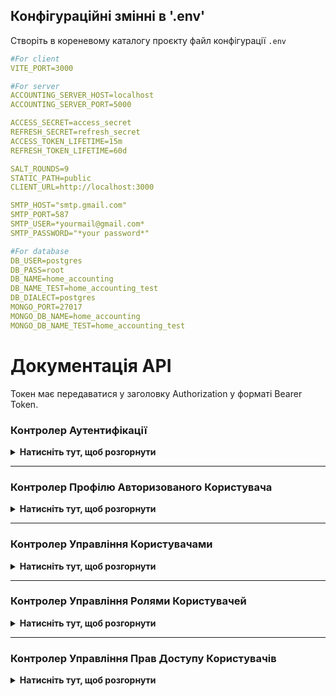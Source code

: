 ## Конфігураційні змінні в '.env'

Створіть в кореневому каталогу проєкту файл конфігурації `.env`

```yaml
#For client
VITE_PORT=3000

#For server
ACCOUNTING_SERVER_HOST=localhost
ACCOUNTING_SERVER_PORT=5000

ACCESS_SECRET=access_secret
REFRESH_SECRET=refresh_secret
ACCESS_TOKEN_LIFETIME=15m
REFRESH_TOKEN_LIFETIME=60d

SALT_ROUNDS=9
STATIC_PATH=public
CLIENT_URL=http://localhost:3000

SMTP_HOST="smtp.gmail.com"
SMTP_PORT=587
SMTP_USER=*yourmail@gmail.com*
SMTP_PASSWORD="*your password*"

#For database
DB_USER=postgres
DB_PASS=root
DB_NAME=home_accounting
DB_NAME_TEST=home_accounting_test
DB_DIALECT=postgres
MONGO_PORT=27017
MONGO_DB_NAME=home_accounting
MONGO_DB_NAME_TEST=home_accounting_test
```

# Документація API

Токен має передаватися у заголовку Authorization у форматі Bearer Token.

### Контролер Аутентифікації

<details>
  <summary><strong>Натисніть тут, щоб розгорнути</strong></summary>
  
Цей контролер відповідає за реєстрацію, авторизацію та відновлення паролю користувача.

#### 1. Реєстрація користувача

**Метод**: POST  
**URL**: `/api/auth/registration`  
**Опис**: Створює нового користувача.

**Тіло запиту**:

<pre><code>{
  "fullName": "повне ім'я користувача",
  "email": "email користувача",
  "password": "пароль"
}
</code></pre>

**Відповідь**:

<pre><code>{
  "accessToken": "JWT access токен",
  "refreshToken": "JWT refresh токен",
  "user": {
    "uuid": "uuid користувача",
    "fullName": "повне ім'я користувача",
    "emailConfirm": "статус підтвердження email користувача",
    "role": "роль користувача",
    "photo": "фото користувача (якщо є)"
  },
  "permissions": ["НАЗВА_ДОЗВОЛУ", "НАЗВА_ДОЗВОЛУ", ...]
}
</code></pre>

---

#### 2. Логін користувача

**Метод**: POST  
**URL**: `/api/auth/login`  
**Опис**: Логін користувача, видає JWT токени.

**Тіло запиту**:

<pre><code>{
  "email": "email користувача",
  "password": "пароль"
}
</code></pre>

**Відповідь**:

<pre><code>{
  "accessToken": "JWT access токен",
  "refreshToken": "JWT refresh токен",
  "user": {
    "uuid": "uuid користувача",
    "fullName": "повне ім'я користувача",
    "emailConfirm": "статус підтвердження email користувача",
    "role": "роль користувача",
    "photo": "фото користувача (якщо є)"
  },
  "permissions": ["НАЗВА_ДОЗВОЛУ", "НАЗВА_ДОЗВОЛУ", ...]
}
</code></pre>

---

#### 3. Логаут користувача

**Метод**: GET  
**URL**: `/api/auth/logout`  
**Опис**: Видаляє refresh токен і завершує сесію користувача.  
**Тіло запиту**: не потрібне.  
**Відповідь**: 200 OK

---

#### 4. Оновлення токенів (Refresh)

**Метод**: GET  
**URL**: `/api/auth/refresh`  
**Опис**: Оновлює JWT токени, використовуючи refresh токен з cookies.  
**Тіло запиту**: не потрібне.

**Відповідь**:

<pre><code>{
  "accessToken": "JWT access токен",
  "refreshToken": "JWT refresh токен",
  "user": {
    "uuid": "uuid користувача",
    "fullName": "повне ім'я користувача",
    "emailConfirm": "статус підтвердження email користувача",
    "role": "роль користувача",
    "photo": "фото користувача (якщо є)"
  },
  "permissions": ["НАЗВА_ДОЗВОЛУ", "НАЗВА_ДОЗВОЛУ", ...]
}
</code></pre>

---

#### 5. Запит на скидання паролю

**Метод**: POST  
**URL**: `/api/auth/forgot`  
**Опис**: Відправляє на електронну пошту користувача посилання для скидання пароля.

**Тіло запиту**:

<pre><code>{
  "email": "email користувача"
}
</code></pre>

**Відповідь**:

<pre><code>{
  "severity": "success",
  "title": "Скидання паролю..."
  "message": "На Вашу електронну адресу відправлено повідомлення з подальшими інструкціями",
}
</code></pre>

---

#### 6. Перенаправлення на сторінку для скидання паролю

**Метод**: GET  
**URL**: `/api/auth/reset-password`  
**Опис**: Перевіряє токен для скидання пароля і перенаправляє користувача на сторінку введення нового пароля.  
**Тіло запиту**: не потрібне.

**Відповідь**:

<pre><code>301 Redirect</code></pre>

---

#### 7. Скидання паролю

**Метод**: POST  
**URL**: `/api/auth/reset?token={uuid_token}`  
**Опис**: Скидає пароль користувача за допомогою токена для скидання пароля.

**Тіло запиту**:

<pre><code>{
  "newPassword": "новий пароль",
  "confirmNewPassword": "підтвердження нового паролю"
}
</code></pre>

**Відповідь**:

<pre><code>{
  "severity": "success",
  "title": "Скидання паролю..."
  "message": "Ваш пароль успішно змінено",
}
</code></pre>

</details>

---

### Контролер Профілю Авторизованого Користувача

<details>
  <summary><strong>Натисніть тут, щоб розгорнути</strong></summary>

Цей контролер відповідає за управління профілем поточного залогіненого користувача.

#### 1. Перегляд даних профілю поточного користувача

**Метод**: GET  
**URL**: `/api/profile`  
**Опис**: Отримує профіль поточного залогіненого користувача.  
**Тіло запиту**: не потрібне.

**Відповідь**:

<pre><code>{
  "uuid": "uuid поточного користувача",
  "fullName": "повне ім'я користувача",
  "role": {
    "uuid ролі користувача",
    "назва ролі користувача"
  },
  "photo": "фото користувача (якщо є)",
  "email": "email користувача",
  "emailConfirm": "статус підтвердження email користувача",
  "creation": {
    "createdAt": "дата та час створення облікового запису",
    "updatedAt": "дата та час редагування облікового запису"
  },
  "permissions": [
    {
      "uuid": "uuid дозволу",
      "title": "НАЗВА_ДОЗВОЛУ"
    }, 
    {
      "uuid": "uuid дозволу",
      "title": "НАЗВА_ДОЗВОЛУ"
    }, 
    ...
  ]
}
</code></pre>

---

#### 2. Підтвердження email нового користувача

**Метод**: GET  
**URL**: `/api/profile/confirm?token={uuid_token}`  
**Опис**: Підтверджує email користувача за допомогою токена.  
**Тіло запиту**: не потрібне.  
**Відповідь**: 301 Redirect

---

#### 3. Повторне відправлення посилання для підтвердження email

**Метод**: GET  
**URL**: `/api/profile/resend`  
**Опис**: Повторно надсилає лист для підтвердження email.  
**Тіло запиту**: не потрібне.  
**Відповідь**: 301 Redirect

---

#### 4. Редагування даних профілю поточного користувача

**Метод**: PATCH  
**URL**: `/api/profile`  
**Опис**: Оновлює профіль поточного залогіненого користувача.

**Тіло запиту**:

<pre><code>{
  "fullName": "нове ім'я користувача",
  "email": "новий email користувача (необов'язково)",
  "role": "нова роль користувача (необов'язково)",
}
</code></pre>

**Відповідь**:

<pre><code>{
  "accessToken": "JWT access токен",
  "refreshToken": "JWT refresh токен",
  "user": {
    "uuid": "uuid користувача",
    "fullName": "повне ім'я користувача",
    "emailConfirm": "статус підтвердження email користувача",
    "role": "роль користувача",
    "photo": "фото користувача (якщо є)"
  },
  "permissions": ["НАЗВА_ДОЗВОЛУ", "НАЗВА_ДОЗВОЛУ", ...]
}
</code></pre>

---

#### 5. Зміна пароля поточного користувача

**Метод**: PATCH  
**URL**: `/api/profile/password`  
**Опис**: Оновлює пароль поточного користувача.

**Тіло запиту**:

<pre><code>{
  "newPassword": "новий пароль",
  "confirmNewPassword": "підтвердження нового пароля"
}
</code></pre>

**Відповідь**:

<pre><code>{
  "accessToken": "JWT access токен",
  "refreshToken": "JWT refresh токен",
  "user": {
    "uuid": "uuid користувача",
    "fullName": "повне ім'я користувача",
    "emailConfirm": "статус підтвердження email користувача",
    "role": "роль користувача",
    "photo": "фото користувача (якщо є)"
  },
  "permissions": ["НАЗВА_ДОЗВОЛУ", "НАЗВА_ДОЗВОЛУ", ...]
}
</code></pre>

---

#### 6. Зміна фото користувача

**Метод**: PATCH  
**URL**: `/api/profile/photo`  
**Опис**: Оновлює аватар користувача.  
**Формат запиту**: FormData

**Тіло запиту**:

<pre><code>{
  "photo": (файл зображення)
}
</code></pre>

**Відповідь**:

<pre><code>{
  "uuid": "uuid користувача",
  "photo": "фото користувача"
}
</code></pre>

---

#### 7. Видалення фото користувача

**Метод**: DELETE  
**URL**: `/api/profile/photo`  
**Опис**: Видаляє аватар користувача, повертаючи його до дефолтного.  
**Тіло запиту**: не потрібне.

**Відповідь**:

<pre><code>{
  "uuid": "uuid користувача",
  "photo": ""
}
</code></pre>

---

#### 8. Видалення облікового запису користувача

**Метод**: DELETE  
**URL**: `/api/profile`  
**Опис**: Видаляє обліковий запис поточного користувача.  
**Тіло запиту**: не потрібне.  
**Відповідь**: 200 OK

</details>

---

### Контролер Управління Користувачами

<details>
  <summary><strong>Натисніть тут, щоб розгорнути</strong></summary>

Цей контролер відповідає за управління користувачами, редагування профілів, перегляд та видалення їхніх даних.

#### 1. Отримання списку всіх користувачів

**Метод**: GET  
**URL**: `/api/users`  
**Опис**: Повертає список всіх користувачів з пагінацією.  
**Тіло запиту**: не потрібне.

**Параметри запиту**:

- `limit` - кількість елементів на сторінці (за замовчуванням 5)
- `offset` - кількість елементів, які потрібно пропустити
- `sort` - поле для сортування (за замовчуванням `uuid`)
- `order` - порядок сортування (`asc` або `desc`, за замовчуванням `asc`)
- `emailConfirm` - поле для фільтрації списку (за замовчуванням `all`)

**Відповідь**:

<pre><code>[
  {
    "uuid": "uuid користувача",
    "fullName": "повне ім'я користувача",
    "photo": "фото користувача (якщо є)",
  },
  ...
]
</code></pre>

---

#### 2. Перегляд даних користувача за UUID

**Метод**: GET  
**URL**: `/api/users/{uuid}`  
**Опис**: Отримує інформацію про користувача за його UUID.  
**Тіло запиту**: не потрібне.

**Відповідь, якщо поточний залогінений користувач має дозвіл FULL_PROFILE_VIEWER**:

<pre><code>{
  "uuid": "uuid користувача",
  "fullName": "повне ім'я користувача",
  "role": {
    "uuid ролі користувача",
    "назва ролі користувача"
  },
  "photo": "фото користувача (якщо є)",
  "email": "email користувача",
  "emailConfirm": "статус підтвердження email користувача",
  "creation": {
    "createdAt": "дата та час створення облікового запису",
    "updatedAt": "дата та час редагування облікового запису"
  },
  "permissions": [
    {
      "uuid": "uuid дозволу",
      "title": "НАЗВА_ДОЗВОЛУ"
    }, 
    {
      "uuid": "uuid дозволу",
      "title": "НАЗВА_ДОЗВОЛУ"
    }, 
    ...
  ]
}
</code></pre>

**Відповідь, якщо поточний залогінений користувач має дозвіл LIMITED_PROFILE_VIEWER**:

<pre><code>{
  "uuid": "uuid користувача",
  "fullName": "повне ім'я користувача",
  "role": {
    "uuid ролі користувача",
    "назва ролі користувача"
  },
  "photo": "фото користувача (якщо є)",
  "creation": {
    "createdAt": "дата та час створення облікового запису",
    "updatedAt": "дата та час редагування облікового запису"
  },
}
</code></pre>

---

#### 3. Редагування даних користувача за UUID

**Метод**: PATCH  
**URL**: `/api/users/{uuid}`  
**Опис**: Оновлює інформацію про користувача за його UUID.

**Тіло запиту**:

<pre><code>{
  "fullName": "нове ім'я користувача",
  "email": "новий email користувача (необов'язково)",
  "role": "нова роль користувача (необов'язково)",
}
</code></pre>

**Відповідь**:

<pre><code>{
  "accessToken": "JWT access токен",
  "refreshToken": "JWT refresh токен",
  "user": {
    "uuid": "uuid користувача",
    "fullName": "повне ім'я користувача",
    "emailConfirm": "статус підтвердження email користувача",
    "role": "роль користувача",
    "photo": "фото користувача (якщо є)"
  },
  "permissions": ["НАЗВА_ДОЗВОЛУ", "НАЗВА_ДОЗВОЛУ", ...]
}
</code></pre>

---

#### 4. Зміна пароля поточного користувача за UUID

**Метод**: PATCH  
**URL**: `/api/users/{uuid}/password`  
**Опис**: Оновлює пароль облікового запису користувача за його UUID.

**Тіло запиту**:

<pre><code>{
  "newPassword": "новий пароль",
  "confirmNewPassword": "підтвердження нового пароля"
}
</code></pre>

**Відповідь**:

<pre><code>{
  "accessToken": "JWT access токен",
  "refreshToken": "JWT refresh токен",
  "user": {
    "uuid": "uuid користувача",
    "fullName": "повне ім'я користувача",
    "emailConfirm": "статус підтвердження email користувача",
    "role": "роль користувача",
    "photo": "фото користувача (якщо є)"
  },
  "permissions": ["НАЗВА_ДОЗВОЛУ", "НАЗВА_ДОЗВОЛУ", ...]
}
</code></pre>

---

#### 5. Зміна фото користувача за UUID

**Метод**: PATCH  
**URL**: `/api/users/{uuid}/photo`  
**Опис**: Оновлює аватар користувача за його UUID.  
**Формат запиту**: FormData

**Тіло запиту**:

<pre><code>{
  "photo": (файл зображення)
}
</code></pre>

**Відповідь**:

<pre><code>{
  "uuid": "uuid користувача",
  "photo": "фото користувача"
}
</code></pre>

---

#### 6. Видалення фото користувача за UUID

**Метод**: DELETE  
**URL**: `/api/users/{uuid}/photo`  
**Опис**: Видаляє аватар користувача за його UUID, повертаючи його до дефолтного.  
**Тіло запиту**: не потрібне.

**Відповідь**:

<pre><code>{
  "uuid": "uuid користувача",
  "photo": ""
}
</code></pre>

---

#### 7. Видалення облікового запису користувача за UUID

**Метод**: DELETE  
**URL**: `/api/users/{uuid}`  
**Опис**: Видаляє користувача за UUID.  
**Тіло запиту**: не потрібне.  
**Відповідь**: 200 OK

</details>

---

### Контролер Управління Ролями Користувачей

<details>
  <summary><strong>Натисніть тут, щоб розгорнути</strong></summary>

Цей контролер відповідає за управління ролями користувачей, перегляд, створення, редагування та видалення ролей, зміна дозволів для ролей.

#### 1. Отримання списку всіх ролей

**Метод**: GET  
**URL**: `/api/roles`  
**Опис**: Повертає список всіх ролей з пагінацією.  
**Тіло запиту**: не потрібне.

**Параметри запиту**:

- `limit` - кількість елементів на сторінці (за замовчуванням 5)
- `offset` - кількість елементів, які потрібно пропустити
- `sort` - поле для сортування (за замовчуванням `uuid`)
- `order` - порядок сортування (`asc` або `desc`, за замовчуванням `asc`)

**Відповідь**:

<pre><code>[
  {
    "uuid": "uuid ролі",
    "title": "Назва ролі",
  },
  {
    "uuid": "uuid ролі",
    "title": "Назва ролі",
  },
  ...
]
</code></pre>

---

#### 2. Перегляд даних ролі за UUID

**Метод**: GET  
**URL**: `/api/roles/{uuid}`  
**Опис**: Отримує інформацію про роль за його UUID.  
**Тіло запиту**: не потрібне.

**Відповідь**:

<pre><code>{
  "uuid": "uuid ролі",
  "title": "Назва ролі",
  "description": "Опис ролі (якщо є)",
  "permissions": [
    {
      "uuid": "uuid дозволу",
      "title": "НАЗВА_ДОЗВОЛУ",
      "description": "Детальний опис дозволу"
    },
    {
      "uuid": "uuid дозволу",
      "title": "НАЗВА_ДОЗВОЛУ",
      "description": "Детальний опис дозволу"
    },
    ...
  ],
  "creation": {
    "createdAt": "дата та час створення облікового запису",
    "updatedAt": "дата та час редагування облікового запису"
  }
}
</code></pre>

---

#### 3. Створення нової ролі

**Метод**: POST  
**URL**: `/api/roles`  
**Опис**: Створює нову роль.

**Тіло запиту**:

<pre><code>{
  "title": "Назва ролі",
  "description": "Опис ролі (необов'язково)",
  "permissions": ["НАЗВА_ДОЗВОЛУ", "НАЗВА_ДОЗВОЛУ", ...]
}
</code></pre>

**Відповідь**:

<pre><code>{
  "uuid": "uuid ролі",
  "title": "Назва ролі",
  "description": "Опис ролі",
  "permissions": [
    {
      "uuid": "uuid дозволу",
      "title": "НАЗВА_ДОЗВОЛУ",
      "description": "Детальний опис дозволу"
    },
    {
      "uuid": "uuid дозволу",
      "title": "НАЗВА_ДОЗВОЛУ",
      "description": "Детальний опис дозволу"
    },
    ...
  ],
  "creation": {
    "createdAt": "дата та час створення облікового запису",
    "updatedAt": "дата та час редагування облікового запису"
  }
}
</code></pre>

---

#### 4. Редагування даних ролі за UUID

**Метод**: PATCH  
**URL**: `/api/roles/{uuid}`  
**Опис**: Оновлює інформацію про роль за його UUID.

**Тіло запиту**:

<pre><code>{
  "title": "Нова назва ролі (необов'язково)",
  "description": "Новий опис ролі (необов'язково)",
  "permissions": ["НАЗВА_ДОЗВОЛУ", "НАЗВА_ДОЗВОЛУ", ...]
}
</code></pre>

**Відповідь**:

<pre><code>{
  "uuid": "uuid ролі",
  "title": "Назва ролі",
  "description": "Опис ролі",
  "permissions": [
    {
      "uuid": "uuid дозволу",
      "title": "НАЗВА_ДОЗВОЛУ",
      "description": "Детальний опис дозволу"
    },
    {
      "uuid": "uuid дозволу",
      "title": "НАЗВА_ДОЗВОЛУ",
      "description": "Детальний опис дозволу"
    },
    ...
  ],
  "creation": {
    "createdAt": "дата та час створення облікового запису",
    "updatedAt": "дата та час редагування облікового запису"
  }
}
</code></pre>

---

#### 5. Видалення ролі за UUID

**Метод**: DELETE  
**URL**: `/api/roles/{uuid}`  
**Опис**: Видаляє роль за UUID.  
**Тіло запиту**: не потрібне.  
**Відповідь**: 200 OK

</details>

---

### Контролер Управління Прав Доступу Користувачів

<details>
  <summary><strong>Натисніть тут, щоб розгорнути</strong></summary>

Цей контролер відповідає за управління правами доступу користувачів.

#### 1. Отримання списку всіх прав доступу

**Метод**: GET  
**URL**: `/api/permissions`  
**Опис**: Повертає список всіх прав доступу.  
**Тіло запиту**: не потрібне.

**Відповідь**:

<pre><code>[
  {
    "uuid": "uuid дозволу",
    "title": "НАЗВА_ДОЗВОЛУ",
    "description": "Детальний опис дозволу"
  },
  {
    "uuid": "uuid дозволу",
    "title": "НАЗВА_ДОЗВОЛУ",
    "description": "Детальний опис дозволу"
  },
  ...
]
</code></pre>

---
